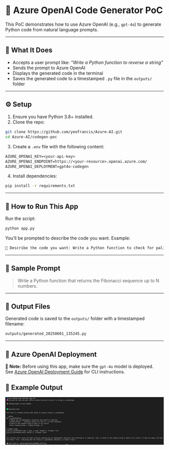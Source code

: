 # 🤖 Azure OpenAI Code Generator PoC

This PoC demonstrates how to use Azure OpenAI (e.g., `gpt-4o`) to generate Python code from natural language prompts.

---

## 🧐 What It Does

- Accepts a user prompt like: _“Write a Python function to reverse a string”_
- Sends the prompt to Azure OpenAI
- Displays the generated code in the terminal
- Saves the generated code to a timestamped `.py` file in the `outputs/` folder

---

## ⚙️ Setup

1. Ensure you have Python 3.8+ installed.
2. Clone the repo:

```bash
git clone https://github.com/yeofrancis/Azure-AI.git
cd Azure-AI/codegen-poc
```

3. Create a `.env` file with the following content:

```env
AZURE_OPENAI_KEY=<your-api-key>
AZURE_OPENAI_ENDPOINT=https://<your-resource>.openai.azure.com/
AZURE_OPENAI_DEPLOYMENT=gpt4o-codegen
```

4. Install dependencies:

```bash
pip install -r requirements.txt
```

---

## 🧪 How to Run This App

Run the script:

```bash
python app.py
```

You’ll be prompted to describe the code you want. Example:

```bash
🧠 Describe the code you want: Write a Python function to check for palindromes.
```

---

## 📝 Sample Prompt

> Write a Python function that returns the Fibonacci sequence up to N numbers.

---

## 📁 Output Files

Generated code is saved to the `outputs/` folder with a timestamped filename:

```bash
outputs/generated_20250601_135245.py
```

---

## 🔗 Azure OpenAI Deployment

📌 **Note:** Before using this app, make sure the `gpt-4o` model is deployed.  
See [Azure OpenAI Deployment Guide](../docs/azure-openai-deployment.md) for CLI instructions.

## 📸 Example Output

![Code generation demo](images/codegen-output-demo.png)
